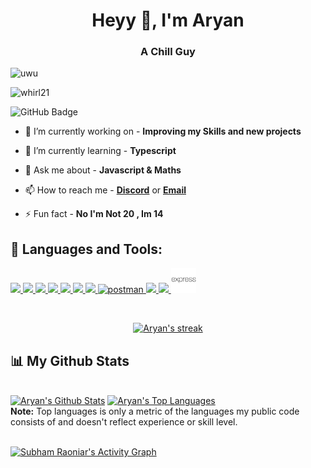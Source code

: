 <h1 align="center">Heyy 👋, I'm Aryan</h1>


<h3 align="center">A Chill Guy</h3>
<div align="left"><img alt="uwu"src="https://discord.c99.nl/widget/theme-2/879645759883051049.png"></div>




<p align="left"> <img src="https://komarev.com/ghpvc/?username=Aryandec&label=Profile%20views&color=0dd3b2&style=flat-square" alt="whirl21" /> </p> </p>
 <p href="https://github.com/Aryandec?tab=followers"><img src="https://img.shields.io/github/followers/Aryandec&label=Followers&style=flat-square" alt="GitHub Badge"></a>



- 🔭 I’m currently working on - **Improving my Skills and new projects**

- 🌱 I’m currently learning - **Typescript**

- 💬 Ask me about - **Javascript & Maths**

- 📫 How to reach me - [**Discord**](https://discord.com/users/774913651349127169) or [**Email**](aryanbh480@gmail.com) 


- ⚡ Fun fact - **No I'm Not 20 , Im 14**


## 🚀 Languages and Tools:

<p align="left"> 
    <a href="https://reactjs.org/" target="_blank"> <img src="https://img.icons8.com/color/48/000000/react-native.png"/> </a>
    <a href="https://spring.io/projects/spring-boot" target="_blank"> <img src="https://img.icons8.com/color/48/000000/spring-logo.png"/> </a> 
    <a href="https://developer.mozilla.org/en-US/docs/Web/JavaScript" target="_blank"> <img src="https://img.icons8.com/color/48/000000/javascript.png"/> </a> 
    <a href="https://www.w3.org/html/" target="_blank"> <img src="https://img.icons8.com/color/48/000000/html-5.png"/> </a> 
    <a href="https://www.w3schools.com/css/" target="_blank"> <img src="https://img.icons8.com/color/48/000000/css3.png"/> </a> 
    <a href="https://getbootstrap.com" target="_blank"> <img src="https://img.icons8.com/color/48/000000/bootstrap.png"/> </a> 
    <a href="https://www.python.org" target="_blank"> <img src="https://img.icons8.com/color/48/000000/python.png"/> </a> 
    <a href="https://postman.com" target="_blank"> <img src="https://www.vectorlogo.zone/logos/getpostman/getpostman-icon.svg" alt="postman" width="45" height="45"/> </a>   
    <a href="https://git-scm.com/" target="_blank"> <img src="https://img.icons8.com/color/48/000000/git.png"/> </a> 
    <a href="https://redux.js.org" target="_blank"> <img src="https://img.icons8.com/color/48/000000/redux.png"/> </a>
    <a href="https://expressjs.com" target="_blank"> <img src="https://raw.githubusercontent.com/devicons/devicon/master/icons/express/express-original-wordmark.svg" alt="express" width="40" height="40"/> </a>
</p>

<!-- [![React Badge](https://img.shields.io/badge/-React-61DBFB?style=for-the-badge&labelColor=black&logo=react&logoColor=61DBFB)](#)  [![Javascript Badge](https://img.shields.io/badge/-Javascript-F0DB4F?style=for-the-badge&labelColor=black&logo=javascript&logoColor=F0DB4F)](#) [![Typescript Badge](https://img.shields.io/badge/-Typescript-007acc?style=for-the-badge&labelColor=black&logo=typescript&logoColor=007acc)](#) [![Nodejs Badge](https://img.shields.io/badge/-Nodejs-3C873A?style=for-the-badge&labelColor=black&logo=node.js&logoColor=3C873A)](#) [![GraphQL Badge](https://img.shields.io/badge/-GraphQl-e535ab?style=for-the-badge&labelColor=black&logo=node.js&logoColor=e535ab)](#) -->
<br/>

<p align="center">
    <a href="https://github.com/Aryandec/github-readme-streak-stats">
        <img title="🔥 Get streak stats for your profile at git.io/streak-stats" alt="Aryan's streak" src="https://github-readme-streak-stats.herokuapp.com/?user=Aryandec&theme=black-ice&hide_border=true&stroke=0000&background=060A0CD0"/>
    </a>
</p>

## 📊 My Github Stats

  <br/>
    <a href="https://github.com/Aryandec/github-readme-stats"><img alt="Aryan's Github Stats" src="https://github-readme-stats.vercel.app/api?username=Aryandec&show_icons=true&count_private=true&theme=react&hide_border=true&bg_color=0D1117" /></a>
  <a href="https://github.com/Aryandec/github-readme-stats"><img alt="Aryan's Top Languages" src="https://github-readme-stats.vercel.app/api/top-langs/?username=Arandec&langs_count=8&count_private=true&layout=compact&theme=react&hide_border=true&bg_color=0D1117" /></a>
  <br/>
  <b>Note:</b> Top languages is only a metric of the languages my public code consists of and doesn't reflect experience or skill level.


<br/>
<br/>

<a href="https://github.com/Aryandec/github-readme-activity-graph"><img alt="Subham Raoniar's Activity Graph" src="https://activity-graph.herokuapp.com/graph?username=Aryandec&bg_color=0D1117&color=5BCDEC&line=5BCDEC&point=FFFFFF&hide_border=true" /></a>

<br/>
<br/>


